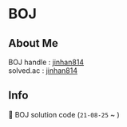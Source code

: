 # BOJ

## About Me

BOJ handle : [jinhan814](https://www.acmicpc.net/user/jinhan814)  
solved.ac : [jinhan814](https://solved.ac/profile/jinhan814)

## Info

📝 BOJ solution code (`21-08-25` ~ )
